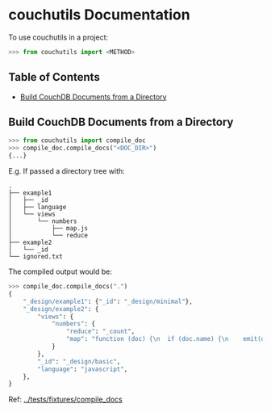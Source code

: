 # couchutils Documentation

To use couchutils in a project:

```python
>>> from couchutils import <METHOD>
```

## Table of Contents

- [Build CouchDB Documents from a Directory](#build-couchdb-documents-from-a-directory)

## Build CouchDB Documents from a Directory

```python
>>> from couchutils import compile_doc
>>> compile_doc.compile_docs("<DOC_DIR>")
{...}
```

E.g. If passed a directory tree with:

```shell
.
├── example1
│   ├── _id
│   ├── language
│   └── views
│       └── numbers
│           ├── map.js
│           └── reduce
├── example2
│   └── _id
└── ignored.txt
```

The compiled output would be:

```python
>>> compile_doc.compile_docs(".")
{
    "_design/example1": {"_id": "_design/minimal"},
    "_design/example2": {
        "views": {
            "numbers": {
                "reduce": "_count",
                "map": "function (doc) {\n  if (doc.name) {\n    emit(doc.name, null);\n  }\n}",
            }
        },
        "_id": "_design/basic",
        "language": "javascript",
    },
}
```

Ref: [../tests/fixtures/compile_docs](../tests/fixtures/compile_docs)
